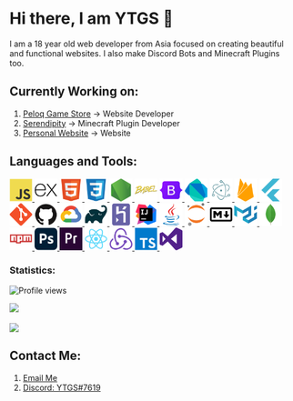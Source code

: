 # Hi there, I am YTGS 👋

I am a 18 year old web developer from Asia focused on creating beautiful and functional websites. I also make Discord Bots and Minecraft Plugins too.

## Currently Working on:
1. [Peloq Game Store](https://peloq.com) -> Website Developer
2. [Serendipity]() -> Minecraft Plugin Developer
3. [Personal Website]() -> Website

## Languages and Tools:
<p align="left"> 
    <a href="https://developer.mozilla.org/en-US/docs/Web/JavaScript"> 
        <img src="https://raw.githubusercontent.com/devicons/devicon/master/icons/javascript/javascript-original.svg" alt="JS" width="40" height="40"/> 
    </a> 
    <a href="https://expressjs.com/"> 
        <img src="https://raw.githubusercontent.com/devicons/devicon/master/icons/express/express-original.svg" alt="JS" width="40" height="40"/> 
    </a>
    <a href="https://expressjs.com/"> 
        <img src="https://raw.githubusercontent.com/devicons/devicon/master/icons/html5/html5-original.svg" alt="JS" width="40" height="40"/> 
    </a>
    <a href="https://expressjs.com/"> 
        <img src="https://raw.githubusercontent.com/devicons/devicon/master/icons/css3/css3-original.svg" alt="JS" width="40" height="40"/> 
    </a>
    <a href="https://expressjs.com/"> 
        <img src="https://raw.githubusercontent.com/devicons/devicon/master/icons/nodejs/nodejs-original.svg" alt="JS" width="40" height="40"/> 
    </a>
    <a href="https://expressjs.com/"> 
        <img src="https://raw.githubusercontent.com/devicons/devicon/master/icons/babel/babel-original.svg" alt="JS" width="40" height="40"/> 
    </a>
    <a href="https://expressjs.com/"> 
        <img src="https://raw.githubusercontent.com/devicons/devicon/master/icons/bootstrap/bootstrap-original.svg" alt="JS" width="40" height="40"/> 
    </a>
    <a href="https://expressjs.com/"> 
        <img src="https://raw.githubusercontent.com/devicons/devicon/master/icons/dart/dart-original.svg" alt="JS" width="40" height="40"/> 
    </a>
    <a href="https://expressjs.com/"> 
        <img src="https://raw.githubusercontent.com/devicons/devicon/master/icons/electron/electron-original.svg" alt="JS" width="40" height="40"/> 
    </a>
    <a href="https://expressjs.com/"> 
        <img src="https://raw.githubusercontent.com/devicons/devicon/master/icons/firebase/firebase-plain.svg" alt="JS" width="40" height="40"/> 
    </a>
    <a href="https://expressjs.com/"> 
        <img src="https://raw.githubusercontent.com/devicons/devicon/master/icons/flutter/flutter-plain.svg" alt="JS" width="40" height="40"/> 
    </a>
    <a href="https://expressjs.com/"> 
        <img src="https://raw.githubusercontent.com/devicons/devicon/master/icons/git/git-plain.svg" alt="JS" width="40" height="40"/> 
    </a>
    <a href="https://expressjs.com/"> 
        <img src="https://raw.githubusercontent.com/devicons/devicon/master/icons/github/github-original.svg" alt="JS" width="40" height="40"/> 
    </a>
    <a href="https://expressjs.com/"> 
        <img src="https://raw.githubusercontent.com/devicons/devicon/master/icons/googlecloud/googlecloud-original.svg" alt="JS" width="40" height="40"/> 
    </a>
    <a href="https://expressjs.com/"> 
        <img src="https://raw.githubusercontent.com/devicons/devicon/master/icons/gradle/gradle-plain.svg" alt="JS" width="40" height="40"/> 
    </a>
    <a href="https://expressjs.com/"> 
        <img src="https://raw.githubusercontent.com/devicons/devicon/master/icons/heroku/heroku-plain.svg" alt="JS" width="40" height="40"/> 
    </a>
    <a href="https://expressjs.com/"> 
        <img src="https://raw.githubusercontent.com/devicons/devicon/master/icons/intellij/intellij-original.svg" alt="JS" width="40" height="40"/> 
    </a>
    <a href="https://expressjs.com/"> 
        <img src="https://raw.githubusercontent.com/devicons/devicon/master/icons/java/java-original.svg" alt="JS" width="40" height="40"/> 
    </a>
    <a href="https://expressjs.com/"> 
        <img src="https://raw.githubusercontent.com/devicons/devicon/master/icons/jupyter/jupyter-original.svg" alt="JS" width="40" height="40"/> 
    </a>
    <a href="https://expressjs.com/"> 
        <img src="https://raw.githubusercontent.com/devicons/devicon/master/icons/markdown/markdown-original.svg" alt="JS" width="40" height="40"/> 
    </a>
    <a href="https://expressjs.com/"> 
        <img src="https://raw.githubusercontent.com/devicons/devicon/master/icons/materialui/materialui-original.svg" alt="JS" width="40" height="40"/> 
    </a>
    <a href="https://expressjs.com/"> 
        <img src="https://raw.githubusercontent.com/devicons/devicon/master/icons/mongodb/mongodb-original.svg" alt="JS" width="40" height="40"/> 
    </a>
    <a href="https://expressjs.com/"> 
        <img src="https://raw.githubusercontent.com/devicons/devicon/master/icons/npm/npm-original-wordmark.svg" alt="JS" width="40" height="40"/> 
    </a>
    <a href="https://expressjs.com/"> 
        <img src="https://raw.githubusercontent.com/devicons/devicon/master/icons/photoshop/photoshop-plain.svg" alt="JS" width="40" height="40"/> 
    </a>
    <a href="https://expressjs.com/"> 
        <img src="https://raw.githubusercontent.com/devicons/devicon/master/icons/premierepro/premierepro-plain.svg" alt="JS" width="40" height="40"/> 
    </a>
    <a href="https://expressjs.com/"> 
        <img src="https://raw.githubusercontent.com/devicons/devicon/master/icons/react/react-original.svg" alt="JS" width="40" height="40"/> 
    </a>
    <a href="https://expressjs.com/"> 
        <img src="https://raw.githubusercontent.com/devicons/devicon/master/icons/redux/redux-original.svg" alt="JS" width="40" height="40"/> 
    </a>
    <a href="https://expressjs.com/"> 
        <img src="https://raw.githubusercontent.com/devicons/devicon/master/icons/typescript/typescript-original.svg" alt="JS" width="40" height="40"/> 
    </a>
    <a href="https://expressjs.com/"> 
        <img src="https://raw.githubusercontent.com/devicons/devicon/master/icons/visualstudio/visualstudio-plain.svg" alt="JS" width="40" height="40"/> 
    </a>
</p>

### Statistics:
![Profile views](https://komarev.com/ghpvc/?username=ytgs5148&style=flat-square&color=blueviolet)

<p><img src="https://github-readme-stats.vercel.app/api/top-langs/?username=ytgs5148&langs_count=10&layout=compact&card_width=445&bg_color=1F1D2EFF&text_color=FDFDFDFF&title_color=EA9A97&hide_border=true"></p>

<p><img align="center" src="https://github-readme-streak-stats.herokuapp.com/?user=ytgs5148&theme=dark&currStreakNumber=EB6F92&background=1f1d2e&border=1f1d2e&ring=F5C076&fire=EA9A97&currStreakLabel=9CCFD8"/></p>

## Contact Me:
1. [Email Me](ytgs.gaming@gmail.com)
2. [Discord: YTGS#7619](https://discord.com/)
